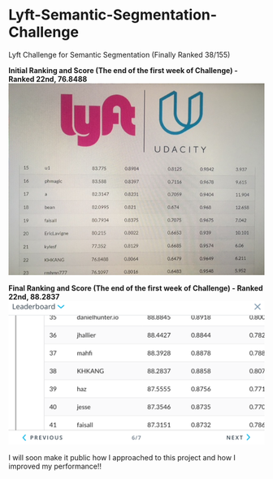 # Lyft-Semantic-Segmentation-Challenge
Lyft Challenge for Semantic Segmentation (Finally Ranked 38/155)

__Initial Ranking and Score (The end of the first week of Challenge) - Ranked 22nd, 76.8488__
![Test image](https://github.com/KHKANG36/Lyft-Semantic-Segmentation-Challenge/blob/master/data/challenge_result/Initial_score.JPG)

__Final Ranking and Score (The end of the first week of Challenge) - Ranked 22nd, 88.2837__
![Test image](https://github.com/KHKANG36/Lyft-Semantic-Segmentation-Challenge/blob/master/data/challenge_result/Final_score.PNG)

I will soon make it public how I approached to this project and how I improved my performance!!  
